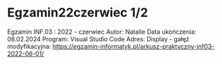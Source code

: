 # Egzamin22czerwiec 1/2
Egzamin INF.03 : 2022 - czerwiec
Autor: Natalie
Data ukończenia: 08.02.2024
Program: Visual Studio Code
Adres: 
Display - gałęź modyfikacyjna:
https://egzamin-informatyk.pl/arkusz-praktyczny-inf03-2022-06-01/
